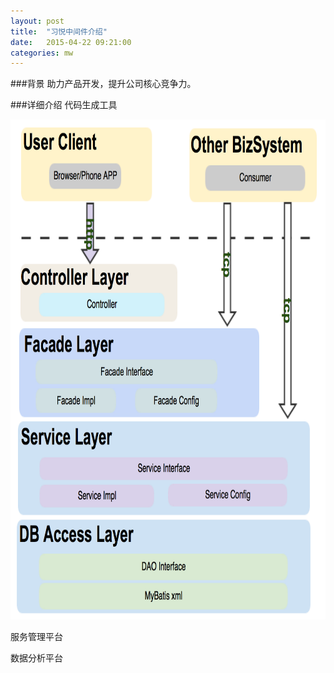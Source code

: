 ```yaml
---
layout: post
title:  "习悦中间件介绍"
date:   2015-04-22 09:21:00
categories: mw
---
```


###背景
助力产品开发，提升公司核心竞争力。



###详细介绍
代码生成工具

<img src="/image/20150422/codegen.png" height="800" width="600" />

服务管理平台

数据分析平台